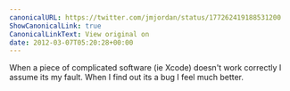 ```yaml
---
canonicalURL: https://twitter.com/jmjordan/status/177262419188531200
ShowCanonicalLink: true
CanonicalLinkText: View original on
date: 2012-03-07T05:20:28+00:00
---
```

When a piece of complicated software (ie Xcode) doesn't work correctly I assume its my fault. When I find out its a bug I feel much better.